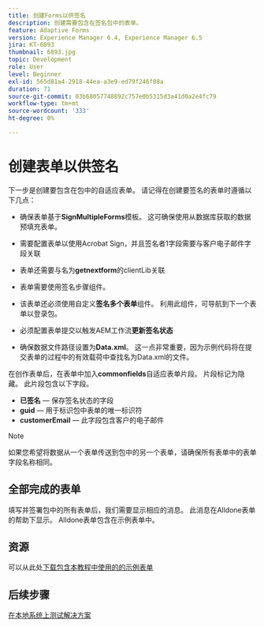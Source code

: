 ```yaml
---
title: 创建Forms以供签名
description: 创建需要包含在签名包中的表单。
feature: Adaptive Forms
version: Experience Manager 6.4, Experience Manager 6.5
jira: KT-6893
thumbnail: 6893.jpg
topic: Development
role: User
level: Beginner
exl-id: 565d81a4-2918-44ea-a3e9-ed79f246f08a
duration: 71
source-git-commit: 03b68057748892c757e0b5315d3a41d0a2e4fc79
workflow-type: tm+mt
source-wordcount: '333'
ht-degree: 0%

---
```


# 创建表单以供签名

下一步是创建要包含在包中的自适应表单。 请记得在创建要签名的表单时遵循以下几点：

* 确保表单基于&#x200B;**SignMultipleForms**&#x200B;模板。 这可确保使用从数据库获取的数据预填充表单。

* 需要配置表单以使用Acrobat Sign，并且签名者1字段需要与客户电子邮件字段关联
* 表单还需要与名为&#x200B;**getnextform**&#x200B;的clientLib关联
* 表单需要使用签名步骤组件。
* 该表单还必须使用自定义&#x200B;**签名多个表单**&#x200B;组件。 利用此组件，可导航到下一个表单以登录包。
* 必须配置表单提交以触发AEM工作流&#x200B;**更新签名状态**
* 确保数据文件路径设置为&#x200B;**Data.xml**。 这一点非常重要，因为示例代码将在提交表单的过程中的有效载荷中查找名为Data.xml的文件。

在创作表单后，在表单中加入&#x200B;**commonfields**&#x200B;自适应表单片段。 片段标记为隐藏。 此片段包含以下字段。

* **已签名** — 保存签名状态的字段
* **guid** — 用于标识包中表单的唯一标识符
* **customerEmail** — 此字段包含客户的电子邮件



>[!NOTE]
>如果您希望将数据从一个表单传送到包中的另一个表单，请确保所有表单中的表单字段名称相同。

## 全部完成的表单

填写并签署包中的所有表单后，我们需要显示相应的消息。 此消息在Alldone表单的帮助下显示。 Alldone表单包含在示例表单中。

## 资源

可以从此处[下载包含本教程中使用的的示例表单](assets/forms-for-signing.zip)

## 后续步骤

[在本地系统上测试解决方案](./testing-and-trouble-shooting.md)
